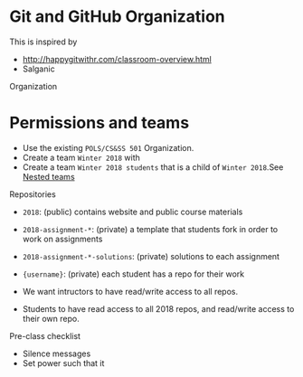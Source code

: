 
# Git and GitHub Organization

This is inspired by 

- http://happygitwithr.com/classroom-overview.html
- Salganic


Organization

# Permissions and teams

- Use the existing `POLS/CS&SS 501` Organization.
- Create a team `Winter 2018` with
- Create a team `Winter 2018 students` that is a child of `Winter 2018`.See [Nested teams](https://github.com/blog/2378-nested-teams-add-depth-to-your-team-structure)

Repositories

- `2018`: (public) contains website and public course materials
- `2018-assignment-*`: (private) a template that students fork in order to work on assignments
- `2018-assignment-*-solutions`: (private) solutions to each assignment
- `{username}`: (private) each student has a repo for their work

- We want intructors to have read/write access to all repos.
- Students to have read access to all 2018 repos, and read/write access to their own repo.

Pre-class checklist

- Silence messages
- Set power such that it
